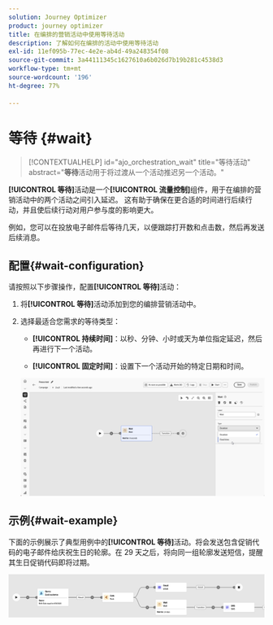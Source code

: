```yaml
---
solution: Journey Optimizer
product: journey optimizer
title: 在编排的营销活动中使用等待活动
description: 了解如何在编排的活动中使用等待活动
exl-id: 11ef095b-77ec-4e2e-ab4d-49a248354f08
source-git-commit: 3a44111345c1627610a6b026d7b19b281c4538d3
workflow-type: tm+mt
source-wordcount: '196'
ht-degree: 77%

---
```



# 等待 {#wait}

>[!CONTEXTUALHELP]
>id="ajo_orchestration_wait"
>title="等待活动"
>abstract="**等待**&#x200B;活动用于将过渡从一个活动推迟另一个活动。"

**[!UICONTROL 等待]**&#x200B;活动是一个&#x200B;**[!UICONTROL 流量控制]**&#x200B;组件，用于在编排的营销活动中的两个活动之间引入延迟。 这有助于确保在更合适的时间进行后续行动，并且使后续行动对用户参与度的影响更大。

例如，您可以在投放电子邮件后等待几天，以便跟踪打开数和点击数，然后再发送后续消息。

## 配置{#wait-configuration}

请按照以下步骤操作，配置&#x200B;**[!UICONTROL 等待]**&#x200B;活动：

1. 将&#x200B;**[!UICONTROL 等待]**&#x200B;活动添加到您的编排营销活动中。

1. 选择最适合您需求的等待类型：

   * **[!UICONTROL 持续时间]**：以秒、分钟、小时或天为单位指定延迟，然后再进行下一个活动。

   * **[!UICONTROL 固定时间]**：设置下一个活动开始的特定日期和时间。

   ![](../assets/wait_activity.png)

## 示例{#wait-example}

下面的示例展示了典型用例中的&#x200B;**[!UICONTROL 等待]**&#x200B;活动。将会发送包含促销代码的电子邮件给庆祝生日的轮廓。在 29 天之后，将向同一组轮廓发送短信，提醒其生日促销代码即将过期。

![](../assets/wait-example.png)
